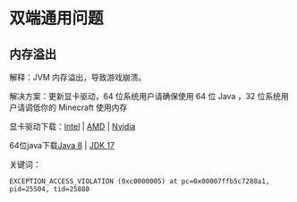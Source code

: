# 双端通用问题

## 内存溢出

解释：JVM 内存溢出，导致游戏崩溃。

解决方案：更新显卡驱动，64 位系统用户请确保使用 64 位 Java ，32 位系统用户请调低你的 Minecraft 使用内存

显卡驱动下载：[Intel](https://www.intel.cn/content/www/cn/zh/search.html#sort=relevancy&f:@tabfilter=[Downloads]&f:@stm_10385_zh=[%E6%98%BE%E5%8D%A1]) | [AMD](https://www.amd.com/zh-hans/support) | [Nvidia](https://www.nvidia.cn/geforce/drivers/) 

64位java下载[Java 8](https://cdn.crashmc.com/https://github.com/bell-sw/Liberica/releases/download/8u312%2B7/bellsoft-jre8u312+7-windows-amd64-full.msi) | [JDK 17](https://cdn.crashmc.com/https://github.com/bell-sw/Liberica/releases/download/17.0.1%2B12/bellsoft-jdk17.0.1+12-windows-amd64.msi)

关键词：

```
EXCEPTION_ACCESS_VIOLATION (0xc0000005) at pc=0x00007ffb5c7288a1, pid=25504, tid=25880
```
